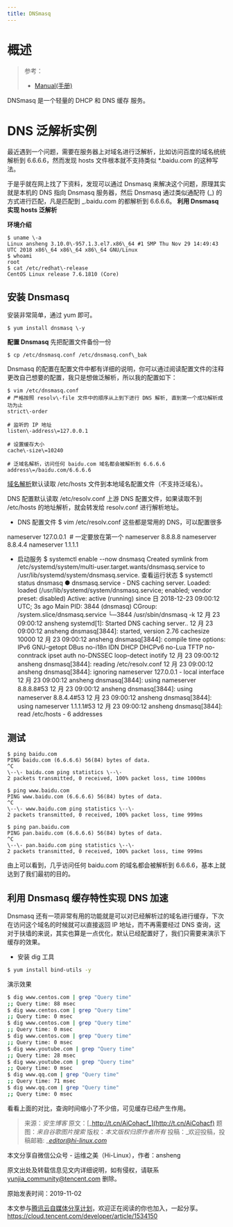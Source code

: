 ```yaml
---
title: DNSmasq
---
```


# 概述

> 参考：
> - [Manual(手册)](https://thekelleys.org.uk/dnsmasq/docs/dnsmasq-man.html)

DNSmasq 是一个轻量的 DHCP 和 DNS 缓存 服务。

# DNS 泛解析实例

最近遇到一个问题，需要在服务器上对域名进行泛解析，比如访问百度的域名统统解析到 6.6.6.6，然而发现 hosts 文件根本就不支持类似 \*.baidu.com 的这种写法。

于是乎就在网上找了下资料，发现可以通过 Dnsmasq 来解决这个问题，原理其实就是本机的 DNS 指向 Dnsmasq 服务器，然后 Dnsmasq 通过类似通配符 (_) 的方式进行匹配，凡是匹配到 _.baidu.com 的都解析到 6.6.6.6。 **利用 Dnsmasq 实现 hosts 泛解析**

**环境介绍**

    $ uname \-a
    Linux ansheng 3.10.0\-957.1.3.el7.x86\_64 #1 SMP Thu Nov 29 14:49:43 UTC 2018 x86\_64 x86\_64 x86\_64 GNU/Linux
    $ whoami
    root
    $ cat /etc/redhat\-release
    CentOS Linux release 7.6.1810 (Core)

## **安装 Dnsmasq**

安装非常简单，通过 yum 即可。

    $ yum install dnsmasq \-y

**配置 Dnsmasq**
先把配置文件备份一份

    $ cp /etc/dnsmasq.conf /etc/dnsmasq.conf\_bak

Dnsmasq 的配置在配置文件中都有详细的说明，你可以通过阅读配置文件的注释更改自己想要的配置，我只是想做泛解析，所以我的配置如下：

    $ vim /etc/dnsmasq.conf
    # 严格按照 resolv\-file 文件中的顺序从上到下进行 DNS 解析, 直到第一个成功解析成功为止
    strict\-order

    # 监听的 IP 地址
    listen\-address\=127.0.0.1

    # 设置缓存大小
    cache\-size\=10240

    # 泛域名解析，访问任何 baidu.com 域名都会被解析到 6.6.6.6
    address\=/baidu.com/6.6.6.6

[域名解析](https://cloud.tencent.com/product/cns?from=10680)默认读取 /etc/hosts 文件到本地域名配置文件（不支持泛域名）。

DNS 配置默认读取 /etc/resolv.conf 上游 DNS 配置文件，如果读取不到 /etc/hosts 的地址解析，就会转发给 resolv.conf 进行解析地址。

- DNS 配置文件
  $ vim /etc/resolv.conf 这些都是常用的 DNS，可以配置很多

nameserver 127.0.0.1  # 一定要放在第一个
nameserver 8.8.8.8
nameserver 8.8.4.4
nameserver 1.1.1.1

- 启动服务
  $ systemctl enable --now dnsmasq
  Created symlink from /etc/systemd/system/multi-user.target.wants/dnsmasq.service to /usr/lib/systemd/system/dnsmasq.service.
  查看运行状态
  $ systemctl status dnsmasq
  ● dnsmasq.service - DNS caching server.
  Loaded: loaded (/usr/lib/systemd/system/dnsmasq.service; enabled; vendor preset: disabled)
  Active: active (running) since 日 2018-12-23 09:00:12 UTC; 3s ago
  Main PID: 3844 (dnsmasq)
  CGroup: /system.slice/dnsmasq.service
  └─3844 /usr/sbin/dnsmasq -k
  12 月 23 09:00:12 ansheng systemd\[1]: Started DNS caching server..
  12 月 23 09:00:12 ansheng dnsmasq\[3844]: started, version 2.76 cachesize 10000
  12 月 23 09:00:12 ansheng dnsmasq\[3844]: compile time options: IPv6 GNU-getopt DBus no-i18n IDN DHCP DHCPv6 no-Lua TFTP no-conntrack ipset auth no-DNSSEC loop-detect inotify
  12 月 23 09:00:12 ansheng dnsmasq\[3844]: reading /etc/resolv.conf
  12 月 23 09:00:12 ansheng dnsmasq\[3844]: ignoring nameserver 127.0.0.1 - local interface
  12 月 23 09:00:12 ansheng dnsmasq\[3844]: using nameserver 8.8.8.8#53
  12 月 23 09:00:12 ansheng dnsmasq\[3844]: using nameserver 8.8.4.4#53
  12 月 23 09:00:12 ansheng dnsmasq\[3844]: using nameserver 1.1.1.1#53
  12 月 23 09:00:12 ansheng dnsmasq\[3844]: read /etc/hosts - 6 addresses

## **测试**

    $ ping baidu.com
    PING baidu.com (6.6.6.6) 56(84) bytes of data.
    ^C
    \--\- baidu.com ping statistics \--\-
    2 packets transmitted, 0 received, 100% packet loss, time 1000ms

    $ ping www.baidu.com
    PING www.baidu.com (6.6.6.6) 56(84) bytes of data.
    ^C
    \--\- www.baidu.com ping statistics \--\-
    2 packets transmitted, 0 received, 100% packet loss, time 999ms

    $ ping pan.baidu.com
    PING pan.baidu.com (6.6.6.6) 56(84) bytes of data.
    ^C
    \--\- pan.baidu.com ping statistics \--\-
    2 packets transmitted, 0 received, 100% packet loss, time 999ms

由上可以看到，几乎访问任何 baidu.com 的域名都会被解析到 6.6.6.6，基本上就达到了我们最初的目的。

## **利用 Dnsmasq 缓存特性实现 DNS 加速**

Dnsmasq 还有一项非常有用的功能就是可以对已经解析过的域名进行缓存，下次在访问这个域名的时候就可以直接返回 IP 地址，而不再需要经过 DNS 查询，这对于扶墙的来说，其实也算是一点优化，默认已经配置好了，我们只需要来演示下缓存的效果。

- 安装 dig 工具

```bash
$ yum install bind-utils -y
```

演示效果

```bash
$ dig www.centos.com | grep "Query time"
;; Query time: 88 msec
$ dig www.centos.com | grep "Query time"
;; Query time: 0 msec
$ dig www.centos.com | grep "Query time"
;; Query time: 0 msec
$ dig www.centos.com | grep "Query time"
;; Query time: 0 msec
$ dig www.youtube.com | grep "Query time"
;; Query time: 28 msec
$ dig www.youtube.com | grep "Query time"
;; Query time: 0 msec
$ dig www.qq.com | grep "Query time"
;; Query time: 71 msec
$ dig www.qq.com | grep "Query time"
;; Query time: 0 msec
```

看看上面的对比，查询时间缩小了不少倍，可见缓存已经产生作用。

> 来源：_安生博客_ 原文：[_http://t.cn/AiCohacf_](http://t.cn/AiCohacf) 题图：_来自谷歌图片搜索_ 版权：_本文版权归原作者所有_ 投稿：\_欢迎投稿，投稿邮箱: \_[_editor@hi-linux.com_](mailto:editor@hi-linux.com)

本文分享自微信公众号 - 运维之美（Hi-Linux），作者：ansheng

原文出处及转载信息见文内详细说明，如有侵权，请联系 <yunjia_community@tencent.com> 删除。

原始发表时间：2019-11-02

本文参与[腾讯云自媒体分享计划](https://cloud.tencent.com/developer/support-plan)，欢迎正在阅读的你也加入，一起分享。
<https://cloud.tencent.com/developer/article/1534150>
